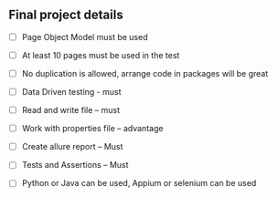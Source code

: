 ## Final project details

- [ ] Page Object Model must be used

- [ ] At least 10 pages must be used in the test

- [ ] No duplication is allowed, arrange code in packages will be great

- [ ] Data Driven testing - must

- [ ] Read and write file – must

- [ ] Work with properties file – advantage

- [ ] Create allure report – Must

- [ ] Tests and Assertions – Must

- [ ] Python or Java can be used, Appium or selenium can be used
